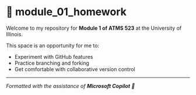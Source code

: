 # 📘 module_01_homework

Welcome to my repository for **Module 1 of ATMS 523** at the University of Illinois.

This space is an opportunity for me to:
- Experiment with GitHub features
- Practice branching and forking
- Get comfortable with collaborative version control

---

*Formatted with the assistance of **Microsoft Copilot** 🤖*

